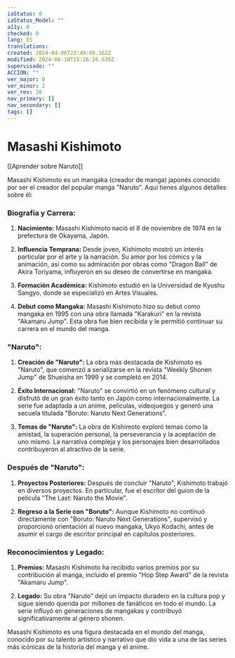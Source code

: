 ```yaml
---
iaStatus: 0
iaStatus_Model: ""
a11y: 0
checked: 0
lang: ES
translations: 
created: 2024-04-06T23:49:00.162Z
modified: 2024-06-10T15:26:26.639Z
supervisado: ""
ACCION: ""
ver_major: 0
ver_minor: 2
ver_rev: 26
nav_primary: []
nav_secondary: []
tags: []
---
```

# Masashi Kishimoto

[[Aprender sobre Naruto]]

Masashi Kishimoto es un mangaka (creador de manga) japonés conocido por ser el creador del popular manga "Naruto". Aquí tienes algunos detalles sobre él:

### Biografía y Carrera:

1. **Nacimiento:** Masashi Kishimoto nació el 8 de noviembre de 1974 en la prefectura de Okayama, Japón.

2. **Influencia Temprana:** Desde joven, Kishimoto mostró un interés particular por el arte y la narración. Su amor por los cómics y la animación, así como su admiración por obras como "Dragon Ball" de Akira Toriyama, influyeron en su deseo de convertirse en mangaka.

3. **Formación Académica:** Kishimoto estudió en la Universidad de Kyushu Sangyo, donde se especializó en Artes Visuales.

4. **Debut como Mangaka:** Masashi Kishimoto hizo su debut como mangaka en 1995 con una obra llamada "Karakuri" en la revista "Akamaru Jump". Esta obra fue bien recibida y le permitió continuar su carrera en el mundo del manga.

### "Naruto":

1. **Creación de "Naruto":** La obra más destacada de Kishimoto es "Naruto", que comenzó a serializarse en la revista "Weekly Shonen Jump" de Shueisha en 1999 y se completó en 2014.

2. **Éxito Internacional:** "Naruto" se convirtió en un fenómeno cultural y disfrutó de un gran éxito tanto en Japón como internacionalmente. La serie fue adaptada a un anime, películas, videojuegos y generó una secuela titulada "Boruto: Naruto Next Generations".

3. **Temas de "Naruto":** La obra de Kishimoto exploró temas como la amistad, la superación personal, la perseverancia y la aceptación de uno mismo. La narrativa compleja y los personajes bien desarrollados contribuyeron al atractivo de la serie.

### Después de "Naruto":

1. **Proyectos Posteriores:** Después de concluir "Naruto", Kishimoto trabajó en diversos proyectos. En particular, fue el escritor del guion de la película "The Last: Naruto the Movie".

2. **Regreso a la Serie con "Boruto":** Aunque Kishimoto no continuó directamente con "Boruto: Naruto Next Generations", supervisó y proporcionó orientación al nuevo mangaka, Ukyo Kodachi, antes de asumir el cargo de escritor principal en capítulos posteriores.

### Reconocimientos y Legado:

1. **Premios:** Masashi Kishimoto ha recibido varios premios por su contribución al manga, incluido el premio "Hop Step Award" de la revista "Akamaru Jump".

2. **Legado:** Su obra "Naruto" dejó un impacto duradero en la cultura pop y sigue siendo querida por millones de fanáticos en todo el mundo. La serie influyó en generaciones de mangakas y contribuyó significativamente al género shonen.

Masashi Kishimoto es una figura destacada en el mundo del manga, conocido por su talento artístico y narrativo que dio vida a una de las series más icónicas de la historia del manga y el anime.